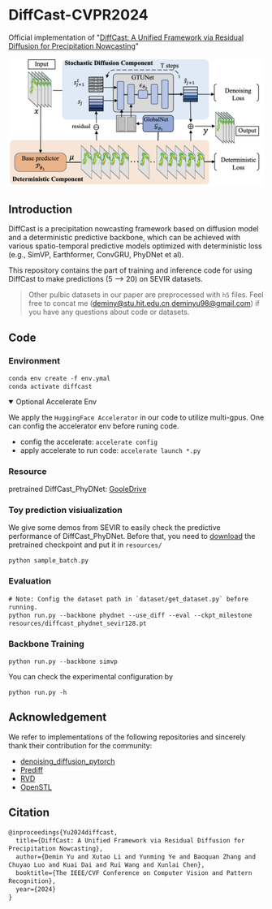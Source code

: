 # DiffCast-CVPR2024
Official implementation of "[DiffCast: A Unified Framework via Residual Diffusion for Precipitation Nowcasting](https://arxiv.org/abs/2312.06734)"

![](framework.png)

## Introduction

DiffCast is a precipitation nowcasting framework based on  diffusion model and a deterministic predictive backbone, which can be achieved with various spatio-temporal predictive models optimized with deterministic loss (e.g., SimVP, Earthformer, ConvGRU, PhyDNet et al).

This repository contains the part of training and inference code for using DiffCast to make predictions (5 --> 20) on SEVIR datasets. 

> Other pulbic datasets in our paper are preprocessed with `h5` files. Feel free to concat me (deminy@stu.hit.edu.cn,deminyu98@gmail.com) if you have any questions about code or datasets.

## Code

### Environment

```shell
conda env create -f env.ymal
conda activate diffcast
```
<details open>
<summary>Optional Accelerate Env</summary>

 We apply the `HuggingFace Accelerator` in our code to utilize multi-gpus. 
 One can config the accelerator env before runing code.

-  config the accelerate: `accelerate config`      
- apply accelerate to run code: `accelerate launch *.py`
</details>

### Resource

pretrained DiffCast_PhyDNet: [GooleDrive](https://drive.google.com/file/d/1y8BvYz3U_awm1eAYqXBy6tgbMy8t40Xr/view?usp=sharing)


### Toy prediction visiualization 
We give some demos from SEVIR to easily check the predictive performance of DiffCast_PhyDNet. Before that, you need to [download](https://drive.google.com/file/d/1y8BvYz3U_awm1eAYqXBy6tgbMy8t40Xr/view?usp=sharing) the pretrained checkpoint and put it in `resources/`
```shell
python sample_batch.py
```

### Evaluation
```shell
# Note: Config the dataset path in `dataset/get_dataset.py` before running.
python run.py --backbone phydnet --use_diff --eval --ckpt_milestone resources/diffcast_phydnet_sevir128.pt  
```
### Backbone Training
```shell
python run.py --backbone simvp
```
You can check the experimental configuration by
```shell
python run.py -h
```

## Acknowledgement

We refer to implementations of the following repositories and sincerely thank their contribution for the community:
- [denoising_diffusion_pytorch](https://github.com/lucidrains/denoising-diffusion-pytorch/tree/main/denoising_diffusion_pytorch)
- [Prediff](https://github.com/gaozhihan/PreDiff)
- [RVD](https://github.com/buggyyang/RVD)
- [OpenSTL](https://github.com/chengtan9907/OpenSTL/blob/OpenSTL-Lightning/README.md)

## Citation
```
@inproceedings{Yu2024diffcast,
  title={DiffCast: A Unified Framework via Residual Diffusion for Precipitation Nowcasting},
  author={Demin Yu and Xutao Li and Yunming Ye and Baoquan Zhang and Chuyao Luo and Kuai Dai and Rui Wang and Xunlai Chen},
  booktitle={The IEEE/CVF Conference on Computer Vision and Pattern Recognition},
  year={2024}
}
```
